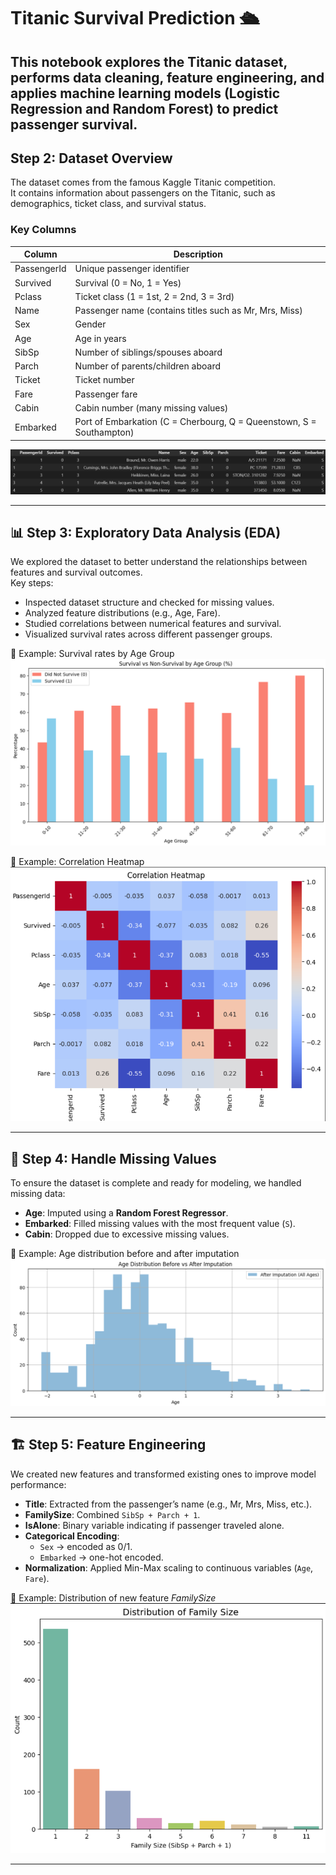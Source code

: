 # Titanic Survival Prediction 🛳️

This notebook explores the Titanic dataset, performs data cleaning, feature engineering, and applies machine learning models (Logistic Regression and Random Forest) to predict passenger survival.
---


## Step 2: Dataset Overview

The dataset comes from the famous Kaggle Titanic competition.  
It contains information about passengers on the Titanic, such as demographics, ticket class, and survival status.

### Key Columns
| Column       | Description |
|--------------|-------------|
| PassengerId  | Unique passenger identifier |
| Survived     | Survival (0 = No, 1 = Yes) |
| Pclass       | Ticket class (1 = 1st, 2 = 2nd, 3 = 3rd) |
| Name         | Passenger name (contains titles such as Mr, Mrs, Miss) |
| Sex          | Gender |
| Age          | Age in years |
| SibSp        | Number of siblings/spouses aboard |
| Parch        | Number of parents/children aboard |
| Ticket       | Ticket number |
| Fare         | Passenger fare |
| Cabin        | Cabin number (many missing values) |
| Embarked     | Port of Embarkation (C = Cherbourg, Q = Queenstown, S = Southampton) |







![Dataset Preview](images/dataset_head.png)

---

## 📊 Step 3: Exploratory Data Analysis (EDA)  

We explored the dataset to better understand the relationships between features and survival outcomes.  
Key steps:  
- Inspected dataset structure and checked for missing values.  
- Analyzed feature distributions (e.g., Age, Fare).  
- Studied correlations between numerical features and survival.  
- Visualized survival rates across different passenger groups.  

📌 Example: Survival rates by Age Group  
![Survival by Age Group](images/survival_by_agegroup.png) 

📌 Example: Correlation Heatmap  
![Correlation Heatmap](images/correlation_heatmap.png)  

---

## 🔧 Step 4: Handle Missing Values  

To ensure the dataset is complete and ready for modeling, we handled missing data:  
- **Age**: Imputed using a **Random Forest Regressor**.  
- **Embarked**: Filled missing values with the most frequent value (`S`).  
- **Cabin**: Dropped due to excessive missing values.  

📌 Example: Age distribution before and after imputation  
![Age Imputation](images/age_imputation.png)  

---

## 🏗️ Step 5: Feature Engineering  

We created new features and transformed existing ones to improve model performance:  
- **Title**: Extracted from the passenger’s name (e.g., Mr, Mrs, Miss, etc.).  
- **FamilySize**: Combined `SibSp + Parch + 1`.  
- **IsAlone**: Binary variable indicating if passenger traveled alone.  
- **Categorical Encoding**:  
  - `Sex` → encoded as 0/1.  
  - `Embarked` → one-hot encoded.  
- **Normalization**: Applied Min-Max scaling to continuous variables (`Age`, `Fare`).  

📌 Example: Distribution of new feature *FamilySize*  
![Family Size Distribution](images/family_size.png)  

---













